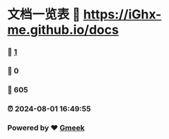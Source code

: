 # 文档一览表 :link: https://iGhx-me.github.io/docs 
### :page_facing_up: [1](https://iGhx-me.github.io/docs/tag.html) 
### :speech_balloon: 0 
### :hibiscus: 605 
### :alarm_clock: 2024-08-01 16:49:55 
### Powered by :heart: [Gmeek](https://github.com/Meekdai/Gmeek)
